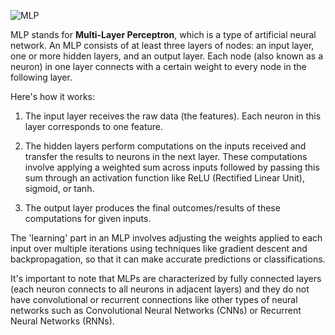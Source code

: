 ![MLP](https://www.simplilearn.com/ice9/free_resources_article_thumb/MultilayerANN_2.jpg)

MLP stands for **Multi-Layer Perceptron**, which is a type of artificial neural network. An MLP consists of at least three layers of nodes: an input layer, one or more hidden layers, and an output layer. Each node (also known as a neuron) in one layer connects with a certain weight to every node in the following layer.

Here's how it works:

1. The input layer receives the raw data (the features). Each neuron in this layer corresponds to one feature.
    
2. The hidden layers perform computations on the inputs received and transfer the results to neurons in the next layer. These computations involve applying a weighted sum across inputs followed by passing this sum through an activation function like ReLU (Rectified Linear Unit), sigmoid, or tanh.
    
3. The output layer produces the final outcomes/results of these computations for given inputs.
    

The 'learning' part in an MLP involves adjusting the weights applied to each input over multiple iterations using techniques like gradient descent and backpropagation, so that it can make accurate predictions or classifications.

It's important to note that MLPs are characterized by fully connected layers (each neuron connects to all neurons in adjacent layers) and they do not have convolutional or recurrent connections like other types of neural networks such as Convolutional Neural Networks (CNNs) or Recurrent Neural Networks (RNNs).